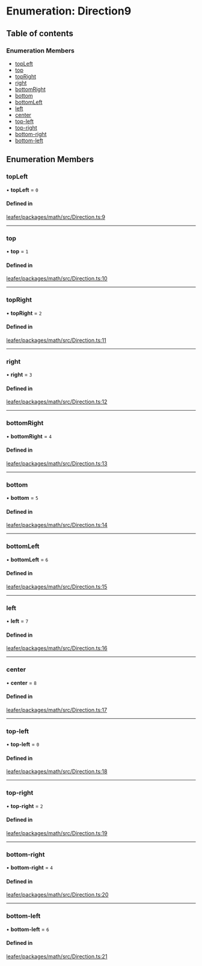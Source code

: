 # Enumeration: Direction9

## Table of contents

### Enumeration Members

- [topLeft](Direction9.md#topleft)
- [top](Direction9.md#top)
- [topRight](Direction9.md#topright)
- [right](Direction9.md#right)
- [bottomRight](Direction9.md#bottomright)
- [bottom](Direction9.md#bottom)
- [bottomLeft](Direction9.md#bottomleft)
- [left](Direction9.md#left)
- [center](Direction9.md#center)
- [top-left](Direction9.md#top-left)
- [top-right](Direction9.md#top-right)
- [bottom-right](Direction9.md#bottom-right)
- [bottom-left](Direction9.md#bottom-left)

## Enumeration Members

### topLeft

• **topLeft** = ``0``

#### Defined in

[leafer/packages/math/src/Direction.ts:9](https://github.com/leaferjs/leafer/blob/985f85e/packages/math/src/Direction.ts#L9)

___

### top

• **top** = ``1``

#### Defined in

[leafer/packages/math/src/Direction.ts:10](https://github.com/leaferjs/leafer/blob/985f85e/packages/math/src/Direction.ts#L10)

___

### topRight

• **topRight** = ``2``

#### Defined in

[leafer/packages/math/src/Direction.ts:11](https://github.com/leaferjs/leafer/blob/985f85e/packages/math/src/Direction.ts#L11)

___

### right

• **right** = ``3``

#### Defined in

[leafer/packages/math/src/Direction.ts:12](https://github.com/leaferjs/leafer/blob/985f85e/packages/math/src/Direction.ts#L12)

___

### bottomRight

• **bottomRight** = ``4``

#### Defined in

[leafer/packages/math/src/Direction.ts:13](https://github.com/leaferjs/leafer/blob/985f85e/packages/math/src/Direction.ts#L13)

___

### bottom

• **bottom** = ``5``

#### Defined in

[leafer/packages/math/src/Direction.ts:14](https://github.com/leaferjs/leafer/blob/985f85e/packages/math/src/Direction.ts#L14)

___

### bottomLeft

• **bottomLeft** = ``6``

#### Defined in

[leafer/packages/math/src/Direction.ts:15](https://github.com/leaferjs/leafer/blob/985f85e/packages/math/src/Direction.ts#L15)

___

### left

• **left** = ``7``

#### Defined in

[leafer/packages/math/src/Direction.ts:16](https://github.com/leaferjs/leafer/blob/985f85e/packages/math/src/Direction.ts#L16)

___

### center

• **center** = ``8``

#### Defined in

[leafer/packages/math/src/Direction.ts:17](https://github.com/leaferjs/leafer/blob/985f85e/packages/math/src/Direction.ts#L17)

___

### top-left

• **top-left** = ``0``

#### Defined in

[leafer/packages/math/src/Direction.ts:18](https://github.com/leaferjs/leafer/blob/985f85e/packages/math/src/Direction.ts#L18)

___

### top-right

• **top-right** = ``2``

#### Defined in

[leafer/packages/math/src/Direction.ts:19](https://github.com/leaferjs/leafer/blob/985f85e/packages/math/src/Direction.ts#L19)

___

### bottom-right

• **bottom-right** = ``4``

#### Defined in

[leafer/packages/math/src/Direction.ts:20](https://github.com/leaferjs/leafer/blob/985f85e/packages/math/src/Direction.ts#L20)

___

### bottom-left

• **bottom-left** = ``6``

#### Defined in

[leafer/packages/math/src/Direction.ts:21](https://github.com/leaferjs/leafer/blob/985f85e/packages/math/src/Direction.ts#L21)
